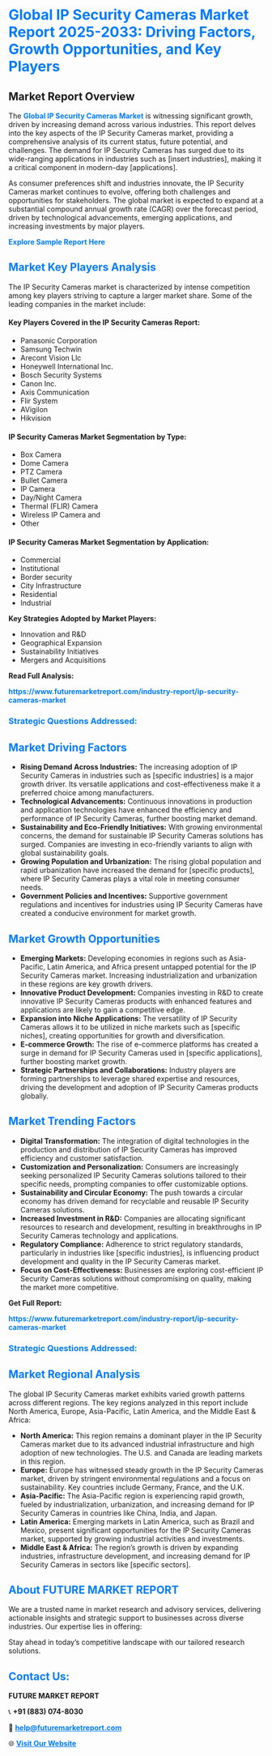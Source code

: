 <h1 style="color: #007BFF;">Global IP Security Cameras Market Report 2025-2033: Driving Factors, Growth Opportunities, and Key Players</h1>

<section id="overview">
<h2>Market Report Overview</h2>
<p>The <a href="https://www.futuremarketreport.com/industry-report/ip-security-cameras-market" style="color: #007BFF; text-decoration: none;"><strong>Global IP Security Cameras Market</strong></a> is witnessing significant growth, driven by increasing demand across various industries. This report delves into the key aspects of the IP Security Cameras market, providing a comprehensive analysis of its current status, future potential, and challenges. The demand for IP Security Cameras has surged due to its wide-ranging applications in industries such as [insert industries], making it a critical component in modern-day [applications].</p>
<p>As consumer preferences shift and industries innovate, the IP Security Cameras market continues to evolve, offering both challenges and opportunities for stakeholders. The global market is expected to expand at a substantial compound annual growth rate (CAGR) over the forecast period, driven by technological advancements, emerging applications, and increasing investments by major players.</p>
</section>

<section id="overview">
<p><a href="https://www.futuremarketreport.com/request-sample/reportId=115219" style="color: #007BFF; text-decoration: none;"><strong>Explore Sample Report Here</strong></a></p>
</section>

<section id="key-players">
<h2 style="color: #007BFF;">Market Key Players Analysis</h2>
<p>The IP Security Cameras market is characterized by intense competition among key players striving to capture a larger market share. Some of the leading companies in the market include:</p>
<h4>Key Players Covered in the IP Security Cameras Report:</h4>
<ul><li>Panasonic Corporation</li><li>Samsung Techwin</li><li>Arecont Vision Llc</li><li>Honeywell International Inc.</li><li>Bosch Security Systems</li><li>Canon Inc.</li><li>Axis Communication</li><li>Flir System</li><li>AVigilon</li><li>Hikvision</li></ul>
<h4>IP Security Cameras Market Segmentation by Type:</h4>
<ul><li>Box Camera</li><li>Dome Camera</li><li>PTZ Camera</li><li>Bullet Camera</li><li>IP Camera</li><li>Day/Night Camera</li><li>Thermal (FLIR) Camera</li><li>Wireless IP Camera and</li><li>Other</li></ul>

<h4>IP Security Cameras Market Segmentation by Application:</h4>
<ul><li>Commercial</li><li>Institutional</li><li>Border security</li><li>City Infrastructure</li><li>Residential</li><li>Industrial</li></ul>
<p><strong>Key Strategies Adopted by Market Players:</strong></p>
<ul>
<li>Innovation and R&D</li>
<li>Geographical Expansion</li>
<li>Sustainability Initiatives</li>
<li>Mergers and Acquisitions</li>
</ul>
</section>

<section>
<p><strong>Read Full Analysis: </strong></p><a href="https://www.futuremarketreport.com/industry-report/ip-security-cameras-market" style="color: #007BFF; text-decoration: none;"><strong>https://www.futuremarketreport.com/industry-report/ip-security-cameras-market</strong></a>
<h3 style="color: #007BFF;">Strategic Questions Addressed:</h3>
</section>

<section id="driving-factors">
<h2 style="color: #007BFF;">Market Driving Factors</h2>
<ul>
<li><strong>Rising Demand Across Industries:</strong> The increasing adoption of IP Security Cameras in industries such as [specific industries] is a major growth driver. Its versatile applications and cost-effectiveness make it a preferred choice among manufacturers.</li>
<li><strong>Technological Advancements:</strong> Continuous innovations in production and application technologies have enhanced the efficiency and performance of IP Security Cameras, further boosting market demand.</li>
<li><strong>Sustainability and Eco-Friendly Initiatives:</strong> With growing environmental concerns, the demand for sustainable IP Security Cameras solutions has surged. Companies are investing in eco-friendly variants to align with global sustainability goals.</li>
<li><strong>Growing Population and Urbanization:</strong> The rising global population and rapid urbanization have increased the demand for [specific products], where IP Security Cameras plays a vital role in meeting consumer needs.</li>
<li><strong>Government Policies and Incentives:</strong> Supportive government regulations and incentives for industries using IP Security Cameras have created a conducive environment for market growth.</li>
</ul>
</section>

<section id="growth-opportunities">
<h2 style="color: #007BFF;">Market Growth Opportunities</h2>
<ul>
<li><strong>Emerging Markets:</strong> Developing economies in regions such as Asia-Pacific, Latin America, and Africa present untapped potential for the IP Security Cameras market. Increasing industrialization and urbanization in these regions are key growth drivers.</li>
<li><strong>Innovative Product Development:</strong> Companies investing in R&D to create innovative IP Security Cameras products with enhanced features and applications are likely to gain a competitive edge.</li>
<li><strong>Expansion into Niche Applications:</strong> The versatility of IP Security Cameras allows it to be utilized in niche markets such as [specific niches], creating opportunities for growth and diversification.</li>
<li><strong>E-commerce Growth:</strong> The rise of e-commerce platforms has created a surge in demand for IP Security Cameras used in [specific applications], further boosting market growth.</li>
<li><strong>Strategic Partnerships and Collaborations:</strong> Industry players are forming partnerships to leverage shared expertise and resources, driving the development and adoption of IP Security Cameras products globally.</li>
</ul>
</section>

<section id="trending-factors">
<h2 style="color: #007BFF;">Market Trending Factors</h2>
<ul>
<li><strong>Digital Transformation:</strong> The integration of digital technologies in the production and distribution of IP Security Cameras has improved efficiency and customer satisfaction.</li>
<li><strong>Customization and Personalization:</strong> Consumers are increasingly seeking personalized IP Security Cameras solutions tailored to their specific needs, prompting companies to offer customizable options.</li>
<li><strong>Sustainability and Circular Economy:</strong> The push towards a circular economy has driven demand for recyclable and reusable IP Security Cameras solutions.</li>
<li><strong>Increased Investment in R&D:</strong> Companies are allocating significant resources to research and development, resulting in breakthroughs in IP Security Cameras technology and applications.</li>
<li><strong>Regulatory Compliance:</strong> Adherence to strict regulatory standards, particularly in industries like [specific industries], is influencing product development and quality in the IP Security Cameras market.</li>
<li><strong>Focus on Cost-Effectiveness:</strong> Businesses are exploring cost-efficient IP Security Cameras solutions without compromising on quality, making the market more competitive.</li>
</ul>
</section>

<section>
<p><strong>Get Full Report: </strong></p><a href="https://www.futuremarketreport.com/industry-report/ip-security-cameras-market" style="color: #007BFF; text-decoration: none;"><strong>https://www.futuremarketreport.com/industry-report/ip-security-cameras-market</strong></a>
<h3 style="color: #007BFF;">Strategic Questions Addressed:</h3>
</section>


<section id="regional-analysis">
<h2 style="color: #007BFF;">Market Regional Analysis</h2>
<p>The global IP Security Cameras market exhibits varied growth patterns across different regions. The key regions analyzed in this report include North America, Europe, Asia-Pacific, Latin America, and the Middle East & Africa:</p>
<ul>
<li><strong>North America:</strong> This region remains a dominant player in the IP Security Cameras market due to its advanced industrial infrastructure and high adoption of new technologies. The U.S. and Canada are leading markets in this region.</li>
<li><strong>Europe:</strong> Europe has witnessed steady growth in the IP Security Cameras market, driven by stringent environmental regulations and a focus on sustainability. Key countries include Germany, France, and the U.K.</li>
<li><strong>Asia-Pacific:</strong> The Asia-Pacific region is experiencing rapid growth, fueled by industrialization, urbanization, and increasing demand for IP Security Cameras in countries like China, India, and Japan.</li>
<li><strong>Latin America:</strong> Emerging markets in Latin America, such as Brazil and Mexico, present significant opportunities for the IP Security Cameras market, supported by growing industrial activities and investments.</li>
<li><strong>Middle East & Africa:</strong> The region’s growth is driven by expanding industries, infrastructure development, and increasing demand for IP Security Cameras in sectors like [specific sectors].</li>
</ul>
</section>

<footer>
<h2 style="color: #007BFF;">About FUTURE MARKET REPORT</h2>
<p>We are a trusted name in market research and advisory services, delivering actionable insights and strategic support to businesses across diverse industries. Our expertise lies in offering:</p>

<p>Stay ahead in today’s competitive landscape with our tailored research solutions.</p>

<h2 style="color: #007BFF;">Contact Us:</h2>
<p><strong>FUTURE MARKET REPORT</strong></p>
<p>📞 <strong>+91 (883) 074-8030</strong></p>
<p>📧 <strong><a href="mailto:help@futuremarketreport.com" style="color: #007BFF;">help@futuremarketreport.com</a></strong></p>
<p>🌐 <strong><a href="https://www.futuremarketreport.com/" style="color: #007BFF;">Visit Our Website</a></strong></p>
</footer>